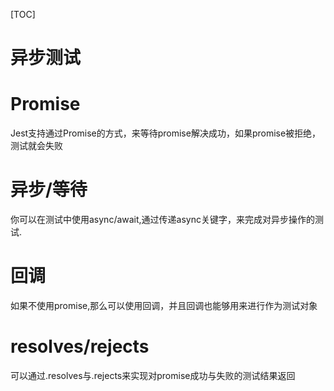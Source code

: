 [TOC]
# 异步测试
# Promise
Jest支持通过Promise的方式，来等待promise解决成功，如果promise被拒绝，测试就会失败

# 异步/等待
你可以在测试中使用async/await,通过传递async关键字，来完成对异步操作的测试.

# 回调
如果不使用promise,那么可以使用回调，并且回调也能够用来进行作为测试对象

# resolves/rejects
可以通过.resolves与.rejects来实现对promise成功与失败的测试结果返回
